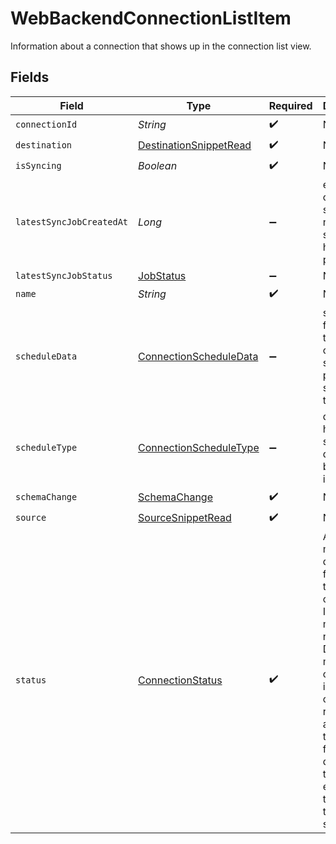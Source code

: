 # WebBackendConnectionListItem

Information about a connection that shows up in the connection list view.


## Fields

| Field                                                                                                                                                                                                                             | Type                                                                                                                                                                                                                              | Required                                                                                                                                                                                                                          | Description                                                                                                                                                                                                                       |
| --------------------------------------------------------------------------------------------------------------------------------------------------------------------------------------------------------------------------------- | --------------------------------------------------------------------------------------------------------------------------------------------------------------------------------------------------------------------------------- | --------------------------------------------------------------------------------------------------------------------------------------------------------------------------------------------------------------------------------- | --------------------------------------------------------------------------------------------------------------------------------------------------------------------------------------------------------------------------------- |
| `connectionId`                                                                                                                                                                                                                    | *String*                                                                                                                                                                                                                          | :heavy_check_mark:                                                                                                                                                                                                                | N/A                                                                                                                                                                                                                               |
| `destination`                                                                                                                                                                                                                     | [DestinationSnippetRead](../../models/shared/DestinationSnippetRead.md)                                                                                                                                                           | :heavy_check_mark:                                                                                                                                                                                                                | N/A                                                                                                                                                                                                                               |
| `isSyncing`                                                                                                                                                                                                                       | *Boolean*                                                                                                                                                                                                                         | :heavy_check_mark:                                                                                                                                                                                                                | N/A                                                                                                                                                                                                                               |
| `latestSyncJobCreatedAt`                                                                                                                                                                                                          | *Long*                                                                                                                                                                                                                            | :heavy_minus_sign:                                                                                                                                                                                                                | epoch time of the latest sync job. null if no sync job has taken place.                                                                                                                                                           |
| `latestSyncJobStatus`                                                                                                                                                                                                             | [JobStatus](../../models/shared/JobStatus.md)                                                                                                                                                                                     | :heavy_minus_sign:                                                                                                                                                                                                                | N/A                                                                                                                                                                                                                               |
| `name`                                                                                                                                                                                                                            | *String*                                                                                                                                                                                                                          | :heavy_check_mark:                                                                                                                                                                                                                | N/A                                                                                                                                                                                                                               |
| `scheduleData`                                                                                                                                                                                                                    | [ConnectionScheduleData](../../models/shared/ConnectionScheduleData.md)                                                                                                                                                           | :heavy_minus_sign:                                                                                                                                                                                                                | schedule for when the the connection should run, per the schedule type                                                                                                                                                            |
| `scheduleType`                                                                                                                                                                                                                    | [ConnectionScheduleType](../../models/shared/ConnectionScheduleType.md)                                                                                                                                                           | :heavy_minus_sign:                                                                                                                                                                                                                | determine how the schedule data should be interpreted                                                                                                                                                                             |
| `schemaChange`                                                                                                                                                                                                                    | [SchemaChange](../../models/shared/SchemaChange.md)                                                                                                                                                                               | :heavy_check_mark:                                                                                                                                                                                                                | N/A                                                                                                                                                                                                                               |
| `source`                                                                                                                                                                                                                          | [SourceSnippetRead](../../models/shared/SourceSnippetRead.md)                                                                                                                                                                     | :heavy_check_mark:                                                                                                                                                                                                                | N/A                                                                                                                                                                                                                               |
| `status`                                                                                                                                                                                                                          | [ConnectionStatus](../../models/shared/ConnectionStatus.md)                                                                                                                                                                       | :heavy_check_mark:                                                                                                                                                                                                                | Active means that data is flowing through the connection. Inactive means it is not. Deprecated means the connection is off and cannot be re-activated. the schema field describes the elements of the schema that will be synced. |